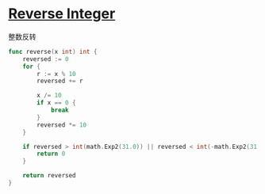# [Reverse Integer](https://leetcode.com/problems/reverse-integer/)

整数反转

```go
func reverse(x int) int {
	reversed := 0
	for {
		r := x % 10
		reversed += r

		x /= 10
		if x == 0 {
			break
		}
		reversed *= 10
	}

	if reversed > int(math.Exp2(31.0)) || reversed < int(-math.Exp2(31.0)) {
		return 0
	}

	return reversed
}
```
